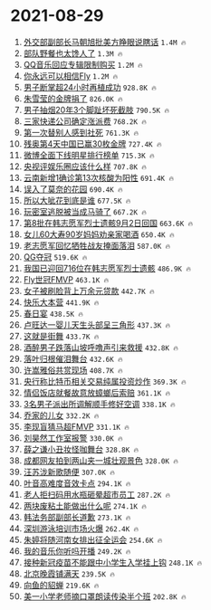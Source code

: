 # 2021-08-29

1. [外交部副部长马朝旭批美方睁眼说瞎话](https://s.weibo.com/weibo?q=%23%E5%A4%96%E4%BA%A4%E9%83%A8%E5%89%AF%E9%83%A8%E9%95%BF%E9%A9%AC%E6%9C%9D%E6%97%AD%E6%89%B9%E7%BE%8E%E6%96%B9%E7%9D%81%E7%9C%BC%E8%AF%B4%E7%9E%8E%E8%AF%9D%23&Refer=top) `1.4M 🔥`
1. [部队野餐也太馋人了](https://s.weibo.com/weibo?q=%23%E9%83%A8%E9%98%9F%E9%87%8E%E9%A4%90%E4%B9%9F%E5%A4%AA%E9%A6%8B%E4%BA%BA%E4%BA%86%23&Refer=top) `1.3M 🔥`
1. [QQ音乐回应专辑限制购买](https://s.weibo.com/weibo?q=%23QQ%E9%9F%B3%E4%B9%90%E5%9B%9E%E5%BA%94%E4%B8%93%E8%BE%91%E9%99%90%E5%88%B6%E8%B4%AD%E4%B9%B0%23&Refer=top) `1.2M 🔥`
1. [你永远可以相信Fly](https://s.weibo.com/weibo?q=%23%E4%BD%A0%E6%B0%B8%E8%BF%9C%E5%8F%AF%E4%BB%A5%E7%9B%B8%E4%BF%A1Fly%23&Refer=top) `1.2M 🔥`
1. [男子断掌超24小时再植成功](https://s.weibo.com/weibo?q=%23%E7%94%B7%E5%AD%90%E6%96%AD%E6%8E%8C%E8%B6%8524%E5%B0%8F%E6%97%B6%E5%86%8D%E6%A4%8D%E6%88%90%E5%8A%9F%23&Refer=top) `928.8K 🔥`
1. [朱雪莹的金牌捐了](https://s.weibo.com/weibo?q=%23%E6%9C%B1%E9%9B%AA%E8%8E%B9%E7%9A%84%E9%87%91%E7%89%8C%E6%8D%90%E4%BA%86%23&Refer=top) `826.0K 🔥`
1. [男子抽烟20年3个脚趾坏死截肢](https://s.weibo.com/weibo?q=%23%E7%94%B7%E5%AD%90%E6%8A%BD%E7%83%9F20%E5%B9%B43%E4%B8%AA%E8%84%9A%E8%B6%BE%E5%9D%8F%E6%AD%BB%E6%88%AA%E8%82%A2%23&Refer=top) `790.5K 🔥`
1. [三家快递公司确定涨派费](https://s.weibo.com/weibo?q=%23%E4%B8%89%E5%AE%B6%E5%BF%AB%E9%80%92%E5%85%AC%E5%8F%B8%E7%A1%AE%E5%AE%9A%E6%B6%A8%E6%B4%BE%E8%B4%B9%23&Refer=top) `768.2K 🔥`
1. [第一次替别人感到社死](https://s.weibo.com/weibo?q=%23%E7%AC%AC%E4%B8%80%E6%AC%A1%E6%9B%BF%E5%88%AB%E4%BA%BA%E6%84%9F%E5%88%B0%E7%A4%BE%E6%AD%BB%23&Refer=top) `761.3K 🔥`
1. [残奥第4天中国已赢30枚金牌](https://s.weibo.com/weibo?q=%23%E6%AE%8B%E5%A5%A5%E7%AC%AC4%E5%A4%A9%E4%B8%AD%E5%9B%BD%E5%B7%B2%E8%B5%A230%E6%9E%9A%E9%87%91%E7%89%8C%23&Refer=top) `727.4K 🔥`
1. [微博全面下线明星排行榜单](https://s.weibo.com/weibo?q=%23%E5%BE%AE%E5%8D%9A%E5%85%A8%E9%9D%A2%E4%B8%8B%E7%BA%BF%E6%98%8E%E6%98%9F%E6%8E%92%E8%A1%8C%E6%A6%9C%E5%8D%95%23&Refer=top) `715.3K 🔥`
1. [央视评娱乐圈应该什么样](https://s.weibo.com/weibo?q=%23%E5%A4%AE%E8%A7%86%E8%AF%84%E5%A8%B1%E4%B9%90%E5%9C%88%E5%BA%94%E8%AF%A5%E4%BB%80%E4%B9%88%E6%A0%B7%23&Refer=top) `707.8K 🔥`
1. [云南新增1确诊第13次核酸为阳性](https://s.weibo.com/weibo?q=%23%E4%BA%91%E5%8D%97%E6%96%B0%E5%A2%9E1%E7%A1%AE%E8%AF%8A%E7%AC%AC13%E6%AC%A1%E6%A0%B8%E9%85%B8%E4%B8%BA%E9%98%B3%E6%80%A7%23&Refer=top) `691.4K 🔥`
1. [误入了莫奈的花园](https://s.weibo.com/weibo?q=%23%E8%AF%AF%E5%85%A5%E4%BA%86%E8%8E%AB%E5%A5%88%E7%9A%84%E8%8A%B1%E5%9B%AD%23&Refer=top) `690.4K 🔥`
1. [所以大呲花到底是谁](https://s.weibo.com/weibo?q=%23%E6%89%80%E4%BB%A5%E5%A4%A7%E5%91%B2%E8%8A%B1%E5%88%B0%E5%BA%95%E6%98%AF%E8%B0%81%23&Refer=top) `677.5K 🔥`
1. [玩密室逃脱被当成马骑了](https://s.weibo.com/weibo?q=%23%E7%8E%A9%E5%AF%86%E5%AE%A4%E9%80%83%E8%84%B1%E8%A2%AB%E5%BD%93%E6%88%90%E9%A9%AC%E9%AA%91%E4%BA%86%23&Refer=top) `667.2K 🔥`
1. [第8批在韩志愿军烈士遗骸9月2日回国](https://s.weibo.com/weibo?q=%23%E7%AC%AC8%E6%89%B9%E5%9C%A8%E9%9F%A9%E5%BF%97%E6%84%BF%E5%86%9B%E7%83%88%E5%A3%AB%E9%81%97%E9%AA%B89%E6%9C%882%E6%97%A5%E5%9B%9E%E5%9B%BD%23&Refer=top) `663.6K 🔥`
1. [女儿60大寿90岁妈妈劝亲家喝酒](https://s.weibo.com/weibo?q=%23%E5%A5%B3%E5%84%BF60%E5%A4%A7%E5%AF%BF90%E5%B2%81%E5%A6%88%E5%A6%88%E5%8A%9D%E4%BA%B2%E5%AE%B6%E5%96%9D%E9%85%92%23&Refer=top) `650.4K 🔥`
1. [老志愿军回忆牺牲战友掩面落泪](https://s.weibo.com/weibo?q=%23%E8%80%81%E5%BF%97%E6%84%BF%E5%86%9B%E5%9B%9E%E5%BF%86%E7%89%BA%E7%89%B2%E6%88%98%E5%8F%8B%E6%8E%A9%E9%9D%A2%E8%90%BD%E6%B3%AA%23&Refer=top) `587.0K 🔥`
1. [QG夺冠](https://s.weibo.com/weibo?q=%23QG%E5%A4%BA%E5%86%A0%23&Refer=top) `519.6K 🔥`
1. [我国已迎回716位在韩志愿军烈士遗骸](https://s.weibo.com/weibo?q=%23%E6%88%91%E5%9B%BD%E5%B7%B2%E8%BF%8E%E5%9B%9E716%E4%BD%8D%E5%9C%A8%E9%9F%A9%E5%BF%97%E6%84%BF%E5%86%9B%E7%83%88%E5%A3%AB%E9%81%97%E9%AA%B8%23&Refer=top) `486.9K 🔥`
1. [Fly世冠FMVP](https://s.weibo.com/weibo?q=%23Fly%E4%B8%96%E5%86%A0FMVP%23&Refer=top) `463.1K 🔥`
1. [女子被刷脸背上万余元贷款](https://s.weibo.com/weibo?q=%E5%A5%B3%E5%AD%90%E8%A2%AB%E5%88%B7%E8%84%B8%E8%83%8C%E4%B8%8A%E4%B8%87%E4%BD%99%E5%85%83%E8%B4%B7%E6%AC%BE&Refer=top) `442.7K 🔥`
1. [快乐大本营](https://s.weibo.com/weibo?q=%E5%BF%AB%E4%B9%90%E5%A4%A7%E6%9C%AC%E8%90%A5&Refer=top) `441.9K 🔥`
1. [春日宴](https://s.weibo.com/weibo?q=%E6%98%A5%E6%97%A5%E5%AE%B4&Refer=top) `438.5K 🔥`
1. [卢旺达一婴儿天生头部呈三角形](https://s.weibo.com/weibo?q=%23%E5%8D%A2%E6%97%BA%E8%BE%BE%E4%B8%80%E5%A9%B4%E5%84%BF%E5%A4%A9%E7%94%9F%E5%A4%B4%E9%83%A8%E5%91%88%E4%B8%89%E8%A7%92%E5%BD%A2%23&Refer=top) `437.3K 🔥`
1. [这就是街舞](https://s.weibo.com/weibo?q=%E8%BF%99%E5%B0%B1%E6%98%AF%E8%A1%97%E8%88%9E&Refer=top) `433.7K 🔥`
1. [酒醉男子跌落山坡呼噜声引来救援](https://s.weibo.com/weibo?q=%23%E9%85%92%E9%86%89%E7%94%B7%E5%AD%90%E8%B7%8C%E8%90%BD%E5%B1%B1%E5%9D%A1%E5%91%BC%E5%99%9C%E5%A3%B0%E5%BC%95%E6%9D%A5%E6%95%91%E6%8F%B4%23&Refer=top) `432.8K 🔥`
1. [落叶归根催泪舞台](https://s.weibo.com/weibo?q=%23%E8%90%BD%E5%8F%B6%E5%BD%92%E6%A0%B9%E5%82%AC%E6%B3%AA%E8%88%9E%E5%8F%B0%23&Refer=top) `432.6K 🔥`
1. [许嵩雅俗共赏现场](https://s.weibo.com/weibo?q=%23%E8%AE%B8%E5%B5%A9%E9%9B%85%E4%BF%97%E5%85%B1%E8%B5%8F%E7%8E%B0%E5%9C%BA%23&Refer=top) `408.7K 🔥`
1. [央行称比特币相关交易纯属投资炒作](https://s.weibo.com/weibo?q=%23%E5%A4%AE%E8%A1%8C%E7%A7%B0%E6%AF%94%E7%89%B9%E5%B8%81%E7%9B%B8%E5%85%B3%E4%BA%A4%E6%98%93%E7%BA%AF%E5%B1%9E%E6%8A%95%E8%B5%84%E7%82%92%E4%BD%9C%23&Refer=top) `369.3K 🔥`
1. [情侣饭店就餐故意放蟑螂后索赔](https://s.weibo.com/weibo?q=%23%E6%83%85%E4%BE%A3%E9%A5%AD%E5%BA%97%E5%B0%B1%E9%A4%90%E6%95%85%E6%84%8F%E6%94%BE%E8%9F%91%E8%9E%82%E5%90%8E%E7%B4%A2%E8%B5%94%23&Refer=top) `361.1K 🔥`
1. [3名男子派出所调解顺手修好空调](https://s.weibo.com/weibo?q=%233%E5%90%8D%E7%94%B7%E5%AD%90%E6%B4%BE%E5%87%BA%E6%89%80%E8%B0%83%E8%A7%A3%E9%A1%BA%E6%89%8B%E4%BF%AE%E5%A5%BD%E7%A9%BA%E8%B0%83%23&Refer=top) `338.1K 🔥`
1. [乔家的儿女](https://s.weibo.com/weibo?q=%E4%B9%94%E5%AE%B6%E7%9A%84%E5%84%BF%E5%A5%B3&Refer=top) `332.2K 🔥`
1. [李现盲猜马超FMVP](https://s.weibo.com/weibo?q=%23%E6%9D%8E%E7%8E%B0%E7%9B%B2%E7%8C%9C%E9%A9%AC%E8%B6%85FMVP%23&Refer=top) `331.1K 🔥`
1. [刘昊然工作室报警](https://s.weibo.com/weibo?q=%23%E5%88%98%E6%98%8A%E7%84%B6%E5%B7%A5%E4%BD%9C%E5%AE%A4%E6%8A%A5%E8%AD%A6%23&Refer=top) `330.0K 🔥`
1. [薛之谦小丑妆怪咖舞台](https://s.weibo.com/weibo?q=%23%E8%96%9B%E4%B9%8B%E8%B0%A6%E5%B0%8F%E4%B8%91%E5%A6%86%E6%80%AA%E5%92%96%E8%88%9E%E5%8F%B0%23&Refer=top) `328.8K 🔥`
1. [成都网友拍到两山夹一城壮观景色](https://s.weibo.com/weibo?q=%23%E6%88%90%E9%83%BD%E7%BD%91%E5%8F%8B%E6%8B%8D%E5%88%B0%E4%B8%A4%E5%B1%B1%E5%A4%B9%E4%B8%80%E5%9F%8E%E5%A3%AE%E8%A7%82%E6%99%AF%E8%89%B2%23&Refer=top) `328.0K 🔥`
1. [汪苏泷新歌随便](https://s.weibo.com/weibo?q=%23%E6%B1%AA%E8%8B%8F%E6%B3%B7%E6%96%B0%E6%AD%8C%E9%9A%8F%E4%BE%BF%23&Refer=top) `307.0K 🔥`
1. [叶音高难度音效卡点](https://s.weibo.com/weibo?q=%E5%8F%B6%E9%9F%B3%E9%AB%98%E9%9A%BE%E5%BA%A6%E9%9F%B3%E6%95%88%E5%8D%A1%E7%82%B9&Refer=top) `294.1K 🔥`
1. [老人拒扫码用水瓶砸晕超市员工](https://s.weibo.com/weibo?q=%23%E8%80%81%E4%BA%BA%E6%8B%92%E6%89%AB%E7%A0%81%E7%94%A8%E6%B0%B4%E7%93%B6%E7%A0%B8%E6%99%95%E8%B6%85%E5%B8%82%E5%91%98%E5%B7%A5%23&Refer=top) `287.2K 🔥`
1. [两块废粘土能做出什么呢](https://s.weibo.com/weibo?q=%23%E4%B8%A4%E5%9D%97%E5%BA%9F%E7%B2%98%E5%9C%9F%E8%83%BD%E5%81%9A%E5%87%BA%E4%BB%80%E4%B9%88%E5%91%A2%23&Refer=top) `274.1K 🔥`
1. [韩法务部副部长道歉](https://s.weibo.com/weibo?q=%23%E9%9F%A9%E6%B3%95%E5%8A%A1%E9%83%A8%E5%89%AF%E9%83%A8%E9%95%BF%E9%81%93%E6%AD%89%23&Refer=top) `273.1K 🔥`
1. [深圳游泳培训市场火爆](https://s.weibo.com/weibo?q=%E6%B7%B1%E5%9C%B3%E6%B8%B8%E6%B3%B3%E5%9F%B9%E8%AE%AD%E5%B8%82%E5%9C%BA%E7%81%AB%E7%88%86&Refer=top) `262.4K 🔥`
1. [朱婷将随河南女排出征全运会](https://s.weibo.com/weibo?q=%23%E6%9C%B1%E5%A9%B7%E5%B0%86%E9%9A%8F%E6%B2%B3%E5%8D%97%E5%A5%B3%E6%8E%92%E5%87%BA%E5%BE%81%E5%85%A8%E8%BF%90%E4%BC%9A%23&Refer=top) `254.6K 🔥`
1. [我的音乐你听吗开播](https://s.weibo.com/weibo?q=%23%E6%88%91%E7%9A%84%E9%9F%B3%E4%B9%90%E4%BD%A0%E5%90%AC%E5%90%97%E5%BC%80%E6%92%AD%23&Refer=top) `249.2K 🔥`
1. [接种新冠疫苗不能跟中小学生入学挂上钩](https://s.weibo.com/weibo?q=%23%E6%8E%A5%E7%A7%8D%E6%96%B0%E5%86%A0%E7%96%AB%E8%8B%97%E4%B8%8D%E8%83%BD%E8%B7%9F%E4%B8%AD%E5%B0%8F%E5%AD%A6%E7%94%9F%E5%85%A5%E5%AD%A6%E6%8C%82%E4%B8%8A%E9%92%A9%23&Refer=top) `248.1K 🔥`
1. [北京晚霞铺满天](https://s.weibo.com/weibo?q=%23%E5%8C%97%E4%BA%AC%E6%99%9A%E9%9C%9E%E9%93%BA%E6%BB%A1%E5%A4%A9%23&Refer=top) `239.5K 🔥`
1. [向鱼的貂蝉](https://s.weibo.com/weibo?q=%23%E5%90%91%E9%B1%BC%E7%9A%84%E8%B2%82%E8%9D%89%23&Refer=top) `219.6K 🔥`
1. [美一小学老师摘口罩朗读传染半个班](https://s.weibo.com/weibo?q=%23%E7%BE%8E%E4%B8%80%E5%B0%8F%E5%AD%A6%E8%80%81%E5%B8%88%E6%91%98%E5%8F%A3%E7%BD%A9%E6%9C%97%E8%AF%BB%E4%BC%A0%E6%9F%93%E5%8D%8A%E4%B8%AA%E7%8F%AD%23&Refer=top) `202.8K 🔥`
